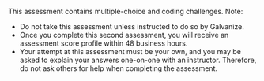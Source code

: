 This assessment contains multiple-choice and coding challenges. 
Note: 
* Do not take this assessment unless instructed to do so by Galvanize.
* Once you complete this second assessment, you will receive an assessment score profile within 48 business hours. 
* Your attempt at this assessment must be your own, and you may be asked to explain your answers one-on-one with an instructor. Therefore, do not ask others for help when completing the assessment.

